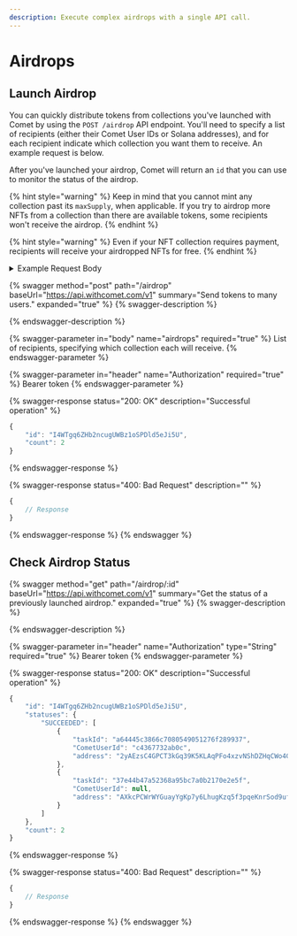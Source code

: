 ```yaml
---
description: Execute complex airdrops with a single API call.
---
```


# Airdrops

## Launch Airdrop

You can quickly distribute tokens from collections you've launched with Comet by using the `POST /airdrop` API endpoint. You'll need to specify a list of recipients (either their Comet User IDs or Solana addresses), and for each recipient indicate which collection you want them to receive. An example request is below.

After you've launched your airdrop, Comet will return an `id` that you can use to monitor the status of the airdrop.

{% hint style="warning" %}
Keep in mind that you cannot mint any collection past its `maxSupply`, when applicable. If you try to airdrop more NFTs from a collection than there are available tokens, some recipients won't receive the airdrop.
{% endhint %}

{% hint style="warning" %}
Even if your NFT collection requires payment, recipients will receive your airdropped NFTs for free.
{% endhint %}

<details>

<summary>Example Request Body</summary>

```
{
  "airdrops": [
    { "collectionId": "9f46cddbd46f", "address": "AXkcPCWrWYGuayYgKp7y6LhugKzq5f3pqeKnrSod9ufy" },
    { "collectionId": "9f46cddbd46f", "userId": "c4367732ab0c" }
  ] 
}
```

</details>

{% swagger method="post" path="/airdrop" baseUrl="https://api.withcomet.com/v1" summary="Send tokens to many users." expanded="true" %}
{% swagger-description %}

{% endswagger-description %}

{% swagger-parameter in="body" name="airdrops" required="true" %}
List of recipients, specifying which collection each will receive.
{% endswagger-parameter %}

{% swagger-parameter in="header" name="Authorization" required="true" %}
Bearer token
{% endswagger-parameter %}

{% swagger-response status="200: OK" description="Successful operation" %}
```javascript
{
    "id": "I4WTgq6ZHb2ncugUWBz1oSPDld5eJi5U",
    "count": 2
}
```
{% endswagger-response %}

{% swagger-response status="400: Bad Request" description="" %}
```javascript
{
    // Response
}
```
{% endswagger-response %}
{% endswagger %}

## Check Airdrop Status

{% swagger method="get" path="/airdrop/:id" baseUrl="https://api.withcomet.com/v1" summary="Get the status of a previously launched airdrop." expanded="true" %}
{% swagger-description %}

{% endswagger-description %}

{% swagger-parameter in="header" name="Authorization" type="String" required="true" %}
Bearer token
{% endswagger-parameter %}

{% swagger-response status="200: OK" description="Successful operation" %}
```javascript
{
    "id": "I4WTgq6ZHb2ncugUWBz1oSPDld5eJi5U",
    "statuses": {
        "SUCCEEDED": [
            {
                "taskId": "a64445c3866c7080549051276f289937",
                "CometUserId": "c4367732ab0c",
                "address": "2yAEzsC4GPCT3kGq39K5KLAqPFo4xzvNShDZHqCWo4Gx"
            },
            {
                "taskId": "37e44b47a52368a95bc7a0b2170e2e5f",
                "CometUserId": null,
                "address": "AXkcPCWrWYGuayYgKp7y6LhugKzq5f3pqeKnrSod9ufy"
            }
        ]
    },
    "count": 2
}
```
{% endswagger-response %}

{% swagger-response status="400: Bad Request" description="" %}
```javascript
{
    // Response
}
```
{% endswagger-response %}
{% endswagger %}

